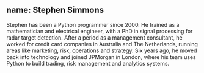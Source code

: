 name: Stephen Simmons
---
Stephen has been a Python programmer since 2000. He trained as a mathematician and electrical engineer, with a PhD in signal processing for radar target detection. After a period as a management consultant, he worked for credit card companies in Australia and The Netherlands, running areas like marketing, risk, operations and strategy. Six years ago, he moved back into technology and joined JPMorgan in London, where his team uses Python to build trading, risk management and analytics systems.